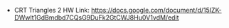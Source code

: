 * CRT Triangles 2 HW Link: https://docs.google.com/document/d/15IZK-DWwlt1GdBmdbd7CQsG9DuFk2GtCWJ8Hu0V1vdM/edit
